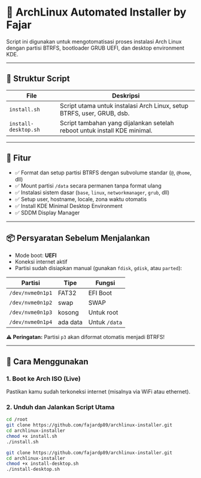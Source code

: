 # 🐧 ArchLinux Automated Installer by Fajar

Script ini digunakan untuk mengotomatisasi proses instalasi Arch Linux dengan partisi BTRFS, bootloader GRUB UEFI, dan desktop environment KDE.

---

## 📁 Struktur Script

| File                 | Deskripsi                                                                 |
|----------------------|---------------------------------------------------------------------------|
| `install.sh`         | Script utama untuk instalasi Arch Linux, setup BTRFS, user, GRUB, dsb.    |
| `install-desktop.sh` | Script tambahan yang dijalankan setelah reboot untuk install KDE minimal. |

---

## 🧰 Fitur

- ✅ Format dan setup partisi BTRFS dengan subvolume standar (`@`, `@home`, dll)
- ✅ Mount partisi `/data` secara permanen tanpa format ulang
- ✅ Instalasi sistem dasar (`base`, `linux`, `networkmanager`, `grub`, dll)
- ✅ Setup user, hostname, locale, zona waktu otomatis
- ✅ Install KDE Minimal Desktop Environment
- ✅ SDDM Display Manager

---

## 📦 Persyaratan Sebelum Menjalankan

- Mode boot: **UEFI**
- Koneksi internet aktif
- Partisi sudah disiapkan manual (gunakan `fdisk`, `gdisk`, atau `parted`):

| Partisi         | Tipe     | Fungsi        |
|------------------|----------|---------------|
| `/dev/nvme0n1p1` | FAT32    | EFI Boot      |
| `/dev/nvme0n1p2` | swap     | SWAP          |
| `/dev/nvme0n1p3` | kosong   | Untuk root    |
| `/dev/nvme0n1p4` | ada data | Untuk `/data` |

**⚠️ Peringatan:** Partisi `p3` akan diformat otomatis menjadi BTRFS!

---

## 🚀 Cara Menggunakan

### 1. Boot ke Arch ISO (Live)
Pastikan kamu sudah terkoneksi internet (misalnya via WiFi atau ethernet).

### 2. Unduh dan Jalankan Script Utama

```bash
cd /root
git clone https://github.com/fajardp89/archlinux-installer.git
cd archlinux-installer
chmod +x install.sh
./install.sh

git clone https://github.com/fajardp89/archlinux-installer.git
cd archlinux-installer
chmod +x install-desktop.sh
./install-desktop.sh
